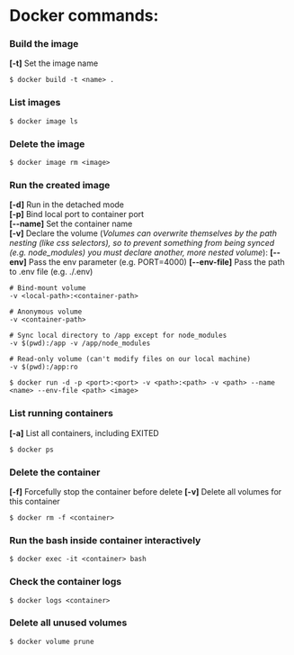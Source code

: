 # Docker commands:

### Build the image
**[-t]** Set the image name
```
$ docker build -t <name> .
```

### List images
```
$ docker image ls
```

### Delete the image
```
$ docker image rm <image>
```

### Run the created image
**[-d]** Run in the detached mode \
**[-p]** Bind local port to container port \
**[--name]** Set the container name \
**[-v]** Declare the volume (*Volumes can overwrite themselves by the path nesting (like css selectors), so to prevent something from being synced (e.g. node_modules) you must declare another, more nested volume*):
**[--env]** Pass the env parameter (e.g. PORT=4000)
**[--env-file]** Pass the path to .env file (e.g. ./.env)
```
# Bind-mount volume
-v <local-path>:<container-path> 

# Anonymous volume
-v <container-path> 

# Sync local directory to /app except for node_modules
-v $(pwd):/app -v /app/node_modules 

# Read-only volume (can't modify files on our local machine)
-v $(pwd):/app:ro
```

```
$ docker run -d -p <port>:<port> -v <path>:<path> -v <path> --name <name> --env-file <path> <image>
```

### List running containers
**[-a]** List all containers, including EXITED
```
$ docker ps
```

### Delete the container
**[-f]** Forcefully stop the container before delete
**[-v]** Delete all volumes for this container
```
$ docker rm -f <container>
```

### Run the bash inside container interactively
```
$ docker exec -it <container> bash
```

### Check the container logs
```
$ docker logs <container>
```

### Delete all unused volumes
```
$ docker volume prune
```